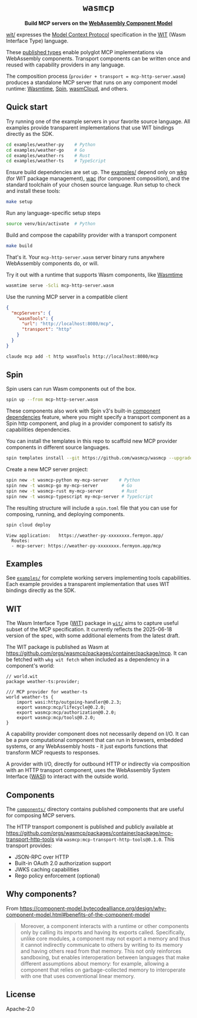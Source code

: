 <div align="center">

# `wasmcp`

**Build MCP servers on the [WebAssembly Component Model](https://component-model.bytecodealliance.org/)**
</div>

[wit/](./wit/) expresses the [Model Context Protocol](https://modelcontextprotocol.io/specification/2025-06-18) specification in the [WIT](https://component-model.bytecodealliance.org/design/wit.html) (Wasm Interface Type) language.

These [published types](https://github.com/orgs/wasmcp/packages/container/package/mcp) enable polyglot MCP implementations via WebAssembly components. Transport components can be written once and reused with capability providers in any language.

The composition process (`provider + transport = mcp-http-server.wasm`) produces a standalone MCP server that runs on any component model runtime: [Wasmtime](https://github.com/bytecodealliance/wasmtime), [Spin](https://github.com/spinframework/spin), [wasmCloud](https://github.com/wasmCloud/wasmCloud), and others.

## Quick start

Try running one of the example servers in your favorite source language. All examples provide transparent implementations that use WIT bindings directly as the SDK.

```bash
cd examples/weather-py    # Python
cd examples/weather-go    # Go
cd examples/weather-rs    # Rust
cd examples/weather-ts    # TypeScript
```

Ensure build dependencies are set up. The [examples/](./examples/) depend only on [wkg](https://github.com/bytecodealliance/wasm-pkg-tools) (for WIT package management), [wac](https://github.com/bytecodealliance/wac) (for component composition), and the standard toolchain of your chosen source language. Run setup to check and install these tools:
```bash
make setup
```

Run any language-specific setup steps
```bash
source venv/bin/activate  # Python
```

Build and compose the capability provider with a transport component
```bash
make build
```

That's it. Your `mcp-http-server.wasm` server binary runs anywhere WebAssembly components do, or will.

Try it out with a runtime that supports Wasm components, like [Wasmtime](https://github.com/bytecodealliance/wasmtime)
```bash
wasmtime serve -Scli mcp-http-server.wasm
```

Use the running MCP server in a compatible client
```json
{
  "mcpServers": {
    "wasmTools": {
      "url": "http://localhost:8080/mcp",
      "transport": "http"
    }
  }
}
```

```bash
claude mcp add -t http wasmTools http://localhost:8080/mcp
```

## Spin

Spin users can run Wasm components out of the box.

```bash
spin up --from mcp-http-server.wasm
```

These components also work with Spin v3's built-in [component dependencies](https://spinframework.dev/v3/writing-apps#using-component-dependencies) feature, where you might specify a transport component as a Spin http component, and plug in a provider component to satisfy its capabilities dependencies.

You can install the templates in this repo to scaffold new MCP provider components in different source languages.
```bash
spin templates install --git https://github.com/wasmcp/wasmcp --upgrade
```

Create a new MCP server project:
```bash
spin new -t wasmcp-python my-mcp-server    # Python
spin new -t wasmcp-go my-mcp-server         # Go
spin new -t wasmcp-rust my-mcp-server       # Rust
spin new -t wasmcp-typescript my-mcp-server # TypeScript
```

The resulting structure will include a `spin.toml` file that you can use for composing, running, and deploying components.
```bash
spin cloud deploy
```
```
View application:   https://weather-py-xxxxxxxx.fermyon.app/
  Routes:
  - mcp-server: https://weather-py-xxxxxxxx.fermyon.app/mcp
```

## Examples

See [`examples/`](./examples/) for complete working servers implementing tools capabilities. Each example provides a transparent implementation that uses WIT bindings directly as the SDK.

## WIT

The Wasm Interface Type ([WIT](https://component-model.bytecodealliance.org/design/wit.html)) package in [`wit/`](./wit/) aims to capture useful subset of the MCP specification. It currently reflects the 2025-06-18 version of the spec, with some additional elements from the latest draft.

The WIT package is published as Wasm at https://github.com/orgs/wasmcp/packages/container/package/mcp. It can be fetched with `wkg wit fetch` when included as a dependency in a component's world:

```wit
// world.wit
package weather-ts:provider;

/// MCP provider for weather-ts
world weather-ts {
    import wasi:http/outgoing-handler@0.2.3;
    export wasmcp:mcp/lifecycle@0.2.0;
    export wasmcp:mcp/authorization@0.2.0;
    export wasmcp:mcp/tools@0.2.0;
}
```

A capability provider component does not necessarily depend on I/O. It can be a pure computational component that can run in browsers, embedded systems, or any WebAssembly hosts - it just exports functions that transform MCP requests to responses.

A provider with I/O, directly for outbound HTTP or indirectly via composition with an HTTP transport component, uses the WebAssembly System Interface ([WASI](https://github.com/WebAssembly/WASI)) to interact with the outside world.

## Components

The [`components/`](./components/) directory contains published components that are useful for composing MCP servers.

The HTTP transport component is published and publicly available at https://github.com/orgs/wasmcp/packages/container/package/mcp-transport-http-tools via `wasmcp:mcp-transport-http-tools@0.1.0`. This transport provides:
- JSON-RPC over HTTP
- Built-in OAuth 2.0 authorization support
- JWKS caching capabilities
- Rego policy enforcement (optional)

## Why components?

From https://component-model.bytecodealliance.org/design/why-component-model.html#benefits-of-the-component-model

>Moreover, a component interacts with a runtime or other components only by calling its imports and having its exports called. Specifically, unlike core modules, a component may not export a memory and thus it cannot indirectly communicate to others by writing to its memory and having others read from that memory. This not only reinforces sandboxing, but enables interoperation between languages that make different assumptions about memory: for example, allowing a component that relies on garbage-collected memory to interoperate with one that uses conventional linear memory.

## License

Apache-2.0